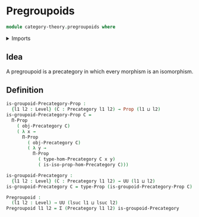 # Pregroupoids

```agda
module category-theory.pregroupoids where
```

<details><summary>Imports</summary>

```agda
open import category-theory.isomorphisms-in-precategories
open import category-theory.precategories

open import foundation.dependent-pair-types
open import foundation.propositions
open import foundation.universe-levels
```

</details>

## Idea

A pregroupoid is a precategory in which every morphism is an isomorphism.

## Definition

```agda
is-groupoid-Precategory-Prop :
  {l1 l2 : Level} (C : Precategory l1 l2) → Prop (l1 ⊔ l2)
is-groupoid-Precategory-Prop C =
  Π-Prop
    ( obj-Precategory C)
    ( λ x →
      Π-Prop
        ( obj-Precategory C)
        ( λ y →
          Π-Prop
            ( type-hom-Precategory C x y)
            ( is-iso-prop-hom-Precategory C)))

is-groupoid-Precategory :
  {l1 l2 : Level} (C : Precategory l1 l2) → UU (l1 ⊔ l2)
is-groupoid-Precategory C = type-Prop (is-groupoid-Precategory-Prop C)

Pregroupoid :
  (l1 l2 : Level) → UU (lsuc l1 ⊔ lsuc l2)
Pregroupoid l1 l2 = Σ (Precategory l1 l2) is-groupoid-Precategory
```
